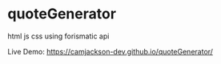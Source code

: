 # quoteGenerator
html js css using forismatic api

Live Demo: https://camjackson-dev.github.io/quoteGenerator/
